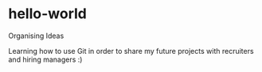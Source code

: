 # hello-world
Organising Ideas 

Learning how to use Git in order to share my future projects with recruiters and hiring managers :)
